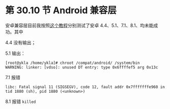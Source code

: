 # 第 30.10 节 Android 兼容层

安卓兼容层目前我按照[这个教程](https://forums.freebsd.org/threads/setting-up-a-bionic-linux-android-chroot-environment-on-freebsd.82768/)分别测试了安卓 4.4、5.1、7.1、8.1、均未能成功。其中

4.4 没有输出；

5.1 输出：

```
[root@ykla /home/ykla]# chroot /compat/android/ /system/bin
WARNING: linker: [vdso]: unused DT entry: type 0x6ffffef5 arg 0x13c
```

7.1 报错
```
libc: Fatal signal 11 (SIGSEGV), code 12, fault addr 0x7fffffffe960 in tid 1880 (sh), pid 1880 (<unknown>)
```

8.1 报错 `killed`
